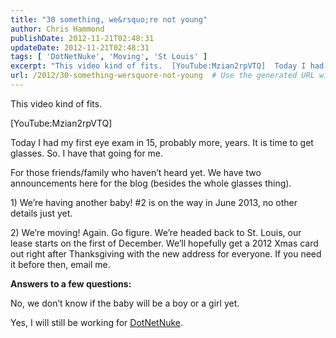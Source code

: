 ```yaml
---
title: "30 something, we&rsquo;re not young"
author: Chris Hammond
publishDate: 2012-11-21T02:48:31
updateDate: 2012-11-21T02:48:31
tags: [ 'DotNetNuke', 'Moving', 'St Louis' ]
excerpt: "This video kind of fits.  [YouTube:Mzian2rpVTQ]  Today I had my first eye exam in 15, probably more, years. It is time to get glasses. So. I have that going for me.   For those friends/family who haven’t heard yet. We have two announcements here for the blog (besides the whole glasses thing).  1) We’re having another baby! #2 is on the way in June 2013, no other details just yet.  2) We’re moving! Again. Go figure. We’re headed back to St. Louis, our lease starts on the first of December. We’ll hopefully get a 2012 Xmas card out right after Thanksgiving with the new address for everyone. If you need it before then, email me.  Answers to a few questions:  No, we don’t know if the baby will be a boy or a girl yet.  Yes, I will still be working for DotNetNuke."
url: /2012/30-something-wersquore-not-young  # Use the generated URL with year
---
```

<p>This video kind of fits.</p>  <p>[YouTube:Mzian2rpVTQ]</p>  <p>Today I had my first eye exam in 15, probably more, years. It is time to get glasses. So. I have that going for me. </p>  <p>For those friends/family who haven’t heard yet. We have two announcements here for the blog (besides the whole glasses thing).</p>  <p>1) We’re having another baby! #2 is on the way in June 2013, no other details just yet.</p>  <p>2) We’re moving! Again. Go figure. We’re headed back to St. Louis, our lease starts on the first of December. We’ll hopefully get a 2012 Xmas card out right after Thanksgiving with the new address for everyone. If you need it before then, email me.</p>  <p><strong>Answers to a few questions:</strong></p>  <p>No, we don’t know if the baby will be a boy or a girl yet.</p>  <p>Yes, I will still be working for <a href="https://www.dotnetnuke.com" target="_blank">DotNetNuke</a>.</p>
